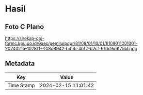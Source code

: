 # Hasil

## Foto C Plano

https://sirekap-obj-formc.kpu.go.id/6aec/pemilu/pdpr/81/08/01/10/01/8108011001001-20240215-102811--f08d8942-b45b-4bf2-b2cf-61dc9d6f75bb.jpg


## Metadata

| Key        | Value               |
| ---------- | ------------------- |
| Time Stamp | 2024-02-15 11:01:42 |



